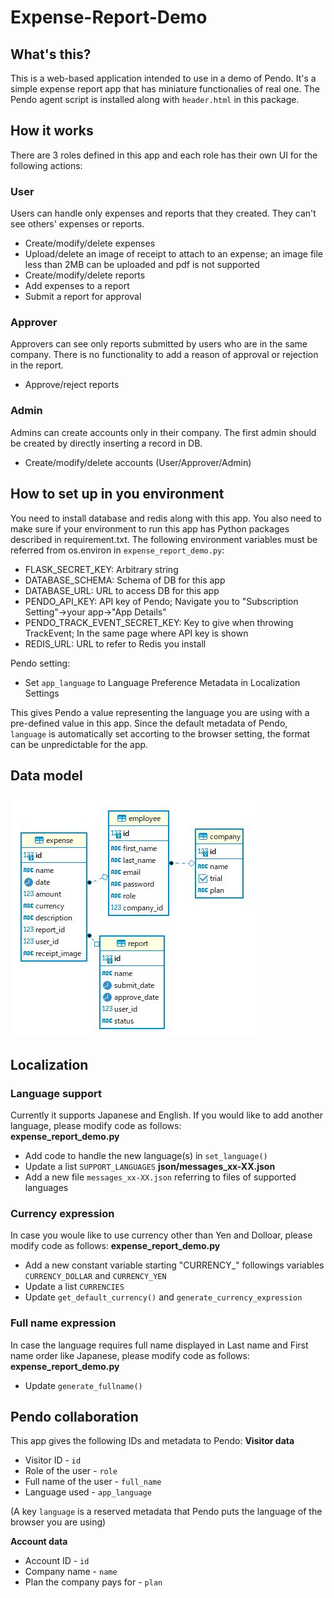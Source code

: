 # Expense-Report-Demo
 
## What's this?
This is a web-based application intended to use in a demo of Pendo. It's a simple expense report app that has miniature functionalies of real one. The Pendo agent script is installed along with `header.html` in this package.

## How it works
There are 3 roles defined in this app and each role has their own UI for the following actions:
### User
Users can handle only expenses and reports that they created. They can't see others' expenses or reports.
* Create/modify/delete expenses
* Upload/delete an image of receipt to attach to an expense; an image file less than 2MB can be uploaded and pdf is not supported
* Create/modify/delete reports
* Add expenses to a report
* Submit a report for approval  
### Approver
Approvers can see only reports submitted by users who are in the same company. There is no functionality to add a reason of approval or rejection in the report.
* Approve/reject reports  
### Admin
Admins can create accounts only in their company. The first admin should be created by directly inserting a record in DB. 
* Create/modify/delete accounts (User/Approver/Admin)  

## How to set up in you environment
You need to install database and redis along with this app. You also need to make sure if your environment to run this app has Python packages described in requirement.txt. The following environment variables must be referred from os.environ in `expense_report_demo.py`:
* FLASK_SECRET_KEY: Arbitrary string
* DATABASE_SCHEMA: Schema of DB for this app
* DATABASE_URL: URL to access DB for this app
* PENDO_API_KEY: API key of Pendo; Navigate you to "Subscription Setting"->your app->"App Details"
* PENDO_TRACK_EVENT_SECRET_KEY: Key to give when throwing TrackEvent; In the same page where API key is shown
* REDIS_URL: URL to refer to Redis you install
  
Pendo setting:
* Set `app_language` to Language Preference Metadata in Localization Settings
  
This gives Pendo a value representing the language you are using with a pre-defined value in this app. Since the default metadata of Pendo, `language` is automatically set accorting to the browser setting, the format can be unpredictable for the app.

## Data model
![Data Model](data_diagram.jpg)

## Localization
### Language support
Currently it supports Japanese and English. If you would like to add another language, please modify code as follows:  
**expense_report_demo.py**
* Add code to handle the new language(s) in `set_language()`
* Update a list `SUPPORT_LANGUAGES`
**json/messages_xx-XX.json**
* Add a new file `messages_xx-XX.json` referring to files of supported languages

### Currency expression
In case you woule like to use currency other than Yen and Dolloar, please modify code as follows:
**expense_report_demo.py**
* Add a new constant variable starting "CURRENCY_" followings variables `CURRENCY_DOLLAR` and `CURRENCY_YEN`
* Update a list `CURRENCIES`
* Update `get_default_currency()` and `generate_currency_expression`

### Full name expression
In case the language requires full name displayed in Last name and First name order like Japanese, please modify code as follows:
**expense_report_demo.py**
* Update `generate_fullname()`

## Pendo collaboration
This app gives the following IDs and metadata to Pendo:
**Visitor data**
* Visitor ID - `id`
* Role of the user - `role`
* Full name of the user - `full_name`
* Language used - `app_language`
  
(A key `language` is a reserved metadata that Pendo puts the language of the browser you are using)
  
**Account data**
* Account ID - `id`
* Company name - `name`
* Plan the company pays for - `plan`